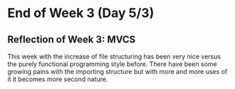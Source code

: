 # End of Week 3 (Day 5/3)

## Reflection of Week 3: MVCS
This week with the increase of file structuring has been very nice versus the purely functional programming style before. There have been some growing pains with the importing structure but with more and more uses of it it becomes more second nature.
